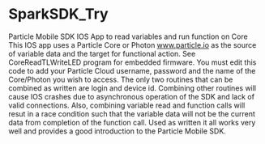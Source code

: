 # SparkSDK_Try
Particle Mobile SDK IOS App to read variables and run function on Core
This IOS app uses a Particle Core or Photon www.particle.io as the source of variable data and the target for 
functional action.  See CoreReadTLWriteLED program for embedded firmware.
You must edit this code to add your Particle Cloud username, password and the name of the Core/Photon you wish to
access.
The only two routines that can be combined as written are login and device id.  Combining other routines will cause
IOS crashes due to asynchronous operation of the SDK and lack of valid connections.  Also, combining variable 
read and function calls will resut in a race condition such that the variable data will not be the current data
from completion of the function call.
Used as written it all works very well and provides a good introduction to the Particle Mobile SDK.
